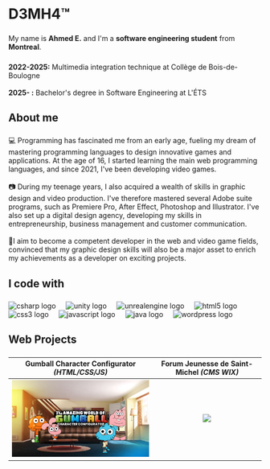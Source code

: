 <h1 align="left">D3MH4™️</h1>

###

<p align="left">My name is <strong>Ahmed E.</strong> and I'm a <strong>software engineering student</strong> from <strong>Montreal</strong>.</p>

###

<p align="left"><strong>2022-2025:</strong> Multimedia integration technique at Collège de Bois-de-Boulogne<br><br><strong>2025- :</strong> Bachelor's degree in Software Engineering at L'ÉTS</p>

###

<h2 align="left">About me</h2>

###

<p align="left">💻 Programming has fascinated me from an early age, fueling my dream of mastering programming languages to design innovative games and applications. At the age of 16, I started learning the main web programming languages, and since 2021, I've been developing video games. <br><br>📷 During my teenage years, I also acquired a wealth of skills in graphic design and video production. I've therefore mastered several Adobe suite programs, such as Premiere Pro, After Effect, Photoshop and Illustrator. I've also set up a digital design agency, developing my skills in entrepreneurship, business management and customer communication.<br><br>🎯I aim to become a competent developer in the web and video game fields, convinced that my graphic design skills will also be a major asset to enrich my achievements as a developer on exciting projects.</p>

###

<h2 align="left">I code with</h2>

###

<div align="left">
  <img src="https://cdn.jsdelivr.net/gh/devicons/devicon/icons/csharp/csharp-original.svg" height="40" alt="csharp logo"  />
  <img width="12" />
  <img src="https://cdn.jsdelivr.net/gh/devicons/devicon/icons/unity/unity-original.svg" height="40" alt="unity logo"  />
  <img width="12" />
  <img src="https://cdn.jsdelivr.net/gh/devicons/devicon/icons/unrealengine/unrealengine-original.svg" height="40" alt="unrealengine logo"  />
  <img width="12" />
  <img src="https://cdn.jsdelivr.net/gh/devicons/devicon/icons/html5/html5-original.svg" height="40" alt="html5 logo"  />
  <img width="12" />
  <img src="https://cdn.jsdelivr.net/gh/devicons/devicon/icons/css3/css3-original.svg" height="40" alt="css3 logo"  />
  <img width="12" />
  <img src="https://cdn.jsdelivr.net/gh/devicons/devicon/icons/javascript/javascript-original.svg" height="40" alt="javascript logo"  />
  <img width="12" />
  <img src="https://cdn.jsdelivr.net/gh/devicons/devicon/icons/java/java-original.svg" height="40" alt="java logo"  />
  <img width="12" />
  <img src="https://cdn.jsdelivr.net/gh/devicons/devicon/icons/wordpress/wordpress-original.svg" height="40" alt="wordpress logo"  />
</div>

###

<h2 align="left">Web Projects</h2>

###

Gumball Character Configurator <em>(HTML/CSS/JS)</em> | Forum Jeunesse de Saint-Michel <em>(CMS WIX)</em>
:-------------------------:|:-------------------------:
<a href="https://github.com/D3mh4/GumballCharacterConfigurator"><img src="https://github.com/D3mh4/GumballCharacterConfigurator/blob/main/GumballCharacterConfigurator.jpg" width="400"></a> | <a href="https://www.fjsm.ca"><img src="https://i.ibb.co/wCCc08k/FJSM.jpg" width="400"></a>
